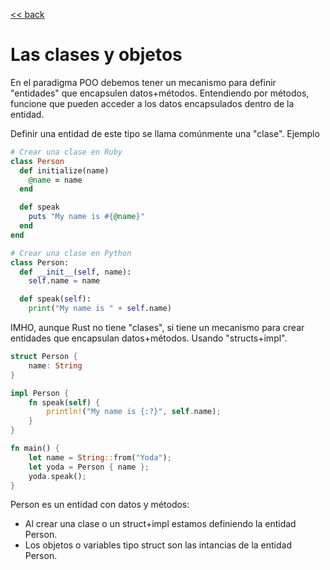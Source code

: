 [<< back](README.md)

# Las clases y objetos

En el paradigma POO debemos tener un mecanismo para definir "entidades" que encapsulen datos+métodos. Entendiendo por métodos, funcione que pueden acceder a los datos encapsulados dentro de la entidad.

Definir una entidad de este tipo se llama comúnmente una "clase". Ejemplo

```ruby
# Crear una clase en Ruby
class Person
  def initialize(name)
    @name = name
  end

  def speak
    puts "My name is #{@name}"
  end
end
```

```python
# Crear una clase en Python
class Person:
  def __init__(self, name):
    self.name = name

  def speak(self):
    print("My name is " + self.name)

```

IMHO, aunque Rust no tiene "clases", si tiene un mecanismo para crear entidades que encapsulan datos+métodos. Usando "structs+impl".

```rust
struct Person {
    name: String
}

impl Person {
    fn speak(self) {
        println!("My name is {:?}", self.name);
    }
}

fn main() {
    let name = String::from("Yoda");
    let yoda = Person { name };
    yoda.speak();
}
```

Person es un entidad con  datos y métodos:
* Al crear una clase o un struct+impl estamos definiendo la entidad Person.
* Los objetos o variables tipo struct son las intancias de la entidad Person.
